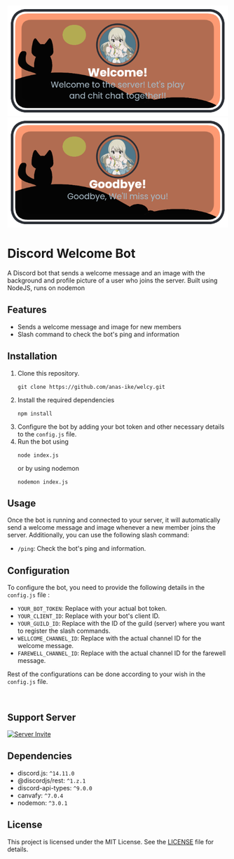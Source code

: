 ![Readme Banner](assets/welcom.png)
![Readme Banner](assets/bey.png)
# Discord Welcome Bot

A Discord bot that sends a welcome message and an image with the background and profile picture of a user who joins the server. Built using NodeJS, runs on nodemon

## Features

- Sends a welcome message and image for new members
- Slash command to check the bot's ping and information

## Installation

1. Clone this repository.
    ```
    git clone https://github.com/anas-ike/welcy.git
    ```  
2. Install the required dependencies 
     ```
     npm install
     ```
3. Configure the bot by adding your bot token and other necessary details to the `config.js` file.
4. Run the bot using 
    ```
    node index.js
    ```
    or by using nodemon
    ```
    nodemon index.js
    ```

## Usage

Once the bot is running and connected to your server, it will automatically send a welcome message and image whenever a new member joins the server. Additionally, you can use the following slash command:

- `/ping`: Check the bot's ping and information.

## Configuration

To configure the bot, you need to provide the following details in the `config.js` file :

- `YOUR_BOT_TOKEN`: Replace with your actual bot token.
- `YOUR_CLIENT_ID`: Replace with your bot's client ID.
- `YOUR_GUILD_ID`: Replace with the ID of the guild (server) where you want to register the slash commands.
- `WELLCOME_CHANNEL_ID`: Replace with the actual channel ID for the welcome message.
- `FAREWELL_CHANNEL_ID`: Replace with the actual channel ID for the farewell message.

Rest of the configurations can be done according to your wish in the `config.js` file.

<br>

## Support Server

[![Server Invite](https://discordapp.com/api/guilds/1210364441774788668/embed.png?style=banner2)](https://discord.com/invite/PqVQgXTweC)

## Dependencies

- discord.js: `^14.11.0`
- @discordjs/rest: `^1.z.1`
- discord-api-types: `^9.0.0`
- canvafy: `^7.0.4`
- nodemon: `^3.0.1`

## License

This project is licensed under the MIT License. See the [LICENSE](LICENSE) file for details.
